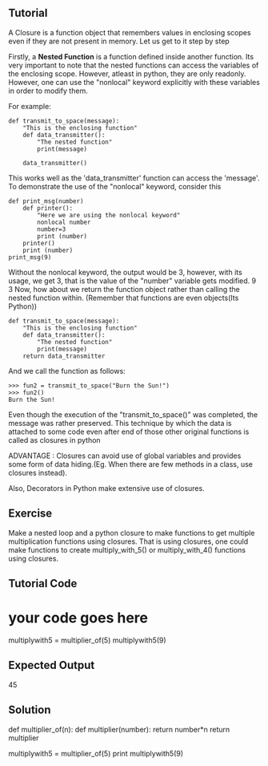 Tutorial
--------

A Closure is a function object that remembers values in enclosing scopes even if they are not present in memory. Let us get to it step by step

Firstly, a **Nested Function** is a function defined inside another function. Its very important to note that the nested functions can access the variables of the enclosing scope. However, atleast in python, they are only readonly. However, one can use the "nonlocal" keyword explicitly with these variables in order to modify them.

For example:

	def transmit_to_space(message):
	    "This is the enclosing function"
	    def data_transmitter():
	        "The nested function"
	        print(message)

	    data_transmitter()

This works well as the 'data_transmitter' function can access the 'message'. To demonstrate the use of the "nonlocal" keyword, consider this 

	def print_msg(number)
		def printer():
			"Here we are using the nonlocal keyword"
			nonlocal number
			number=3
			print (number)
		printer()
		print (number)
	print_msg(9)

Without the nonlocal keyword, the output would be 3, however, with its usage, we get 3, that is the value of the "number" variable gets modified.
												  9         						 3
Now, how about we return the function object rather than calling the nested function within. (Remember that functions are even objects(Its Python))

	def transmit_to_space(message):
	    "This is the enclosing function"
	    def data_transmitter():
	        "The nested function"
	        print(message)
	    return data_transmitter

And we call the function as follows:

	>>> fun2 = transmit_to_space("Burn the Sun!")
	>>> fun2()
	Burn the Sun!

Even though the execution of the "transmit_to_space()" was completed, the message was rather preserved. This technique by which the data is attached to some code even after end of those other original functions is called as closures in python

ADVANTAGE : Closures can avoid use of global variables and provides some form of data hiding.(Eg. When there are few methods in a class, use closures instead).

Also, Decorators in Python make extensive use of closures.
			
Exercise
--------

Make a nested loop and a python closure to make functions to get multiple multiplication functions using closures. That is using closures, one could make functions to create multiply_with_5() or multiply_with_4() functions using closures.

Tutorial Code
-------------

# your code goes here

multiplywith5 = multiplier_of(5)
multiplywith5(9)

Expected Output
---------------

45

Solution
--------

def multiplier_of(n):
    def multiplier(number):
        return number*n
    return multiplier

multiplywith5 = multiplier_of(5)
print multiplywith5(9)
	
